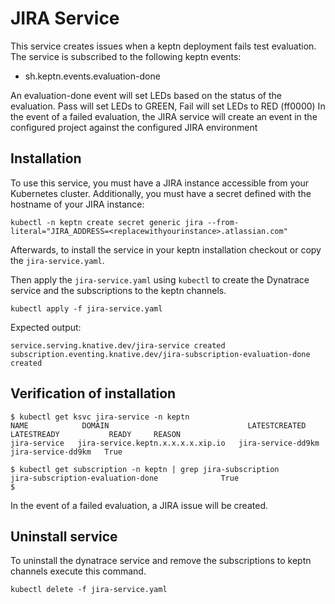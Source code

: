 
# JIRA Service

This service creates issues when a keptn deployment fails test evaluation.
The service is subscribed to the following keptn events:

- sh.keptn.events.evaluation-done

An evaluation-done event will set LEDs based on the status of the evaluation. Pass will set LEDs to GREEN, Fail will set LEDs to RED (ff0000)
In the event of a failed evaluation, the JIRA service will create an event in the configured project against the configured JIRA environment

## Installation

To use this service, you must have a JIRA instance accessible from your Kubernetes cluster. Additionally, you must have a secret defined with the hostname of your JIRA instance:
```
kubectl -n keptn create secret generic jira --from-literal="JIRA_ADDRESS=<replacewithyourinstance>.atlassian.com"
```

Afterwards, to install the service in your keptn installation checkout or copy the `jira-service.yaml`.

Then apply the `jira-service.yaml` using `kubectl` to create the Dynatrace service and the subscriptions to the keptn channels.

```
kubectl apply -f jira-service.yaml
```

Expected output:

```
service.serving.knative.dev/jira-service created
subscription.eventing.knative.dev/jira-subscription-evaluation-done created
```

## Verification of installation

```
$ kubectl get ksvc jira-service -n keptn
NAME            DOMAIN                               LATESTCREATED         LATESTREADY           READY     REASON
jira-service   jira-service.keptn.x.x.x.x.xip.io   jira-service-dd9km   jira-service-dd9km   True
```

```
$ kubectl get subscription -n keptn | grep jira-subscription
jira-subscription-evaluation-done              True
$
```

In the event of a failed evaluation, a JIRA issue will be created.

## Uninstall service

To uninstall the dynatrace service and remove the subscriptions to keptn channels execute this command.

```
kubectl delete -f jira-service.yaml
````